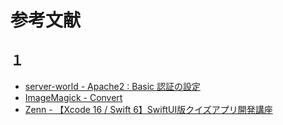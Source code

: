 # 参考文献

## １

- [server-world - Apache2 : Basic 認証の設定](https://www.server-world.info/query?os=Ubuntu_20.04&p=httpd&f=8)
- [ImageMagick - Convert](https://imagemagick.org/script/convert.php)
- [Zenn - 【Xcode 16 / Swift 6】SwiftUI版クイズアプリ開発講座](https://zenn.dev/rikutosato/books/1e18f1e94c8c68)
